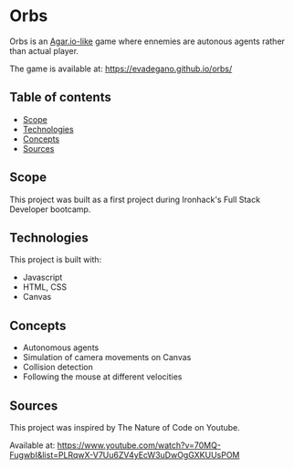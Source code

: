 # Orbs
Orbs is an [Agar.io-like](https://www.agar.io/) game where ennemies are autonous agents rather than actual player.

The game is available at: https://evadegano.github.io/orbs/

## Table of contents
* [Scope](#scope)
* [Technologies](#technologies)
* [Concepts](#concepts)
* [Sources](#sources)

## Scope
This project was built as a first project during Ironhack's Full Stack Developer bootcamp.

## Technologies
This project is built with:
* Javascript
* HTML, CSS
* Canvas

## Concepts
* Autonomous agents
* Simulation of camera movements on Canvas
* Collision detection
* Following the mouse at different velocities

## Sources
This project was inspired by The Nature of Code on Youtube.

Available at: https://www.youtube.com/watch?v=70MQ-FugwbI&list=PLRqwX-V7Uu6ZV4yEcW3uDwOgGXKUUsPOM
